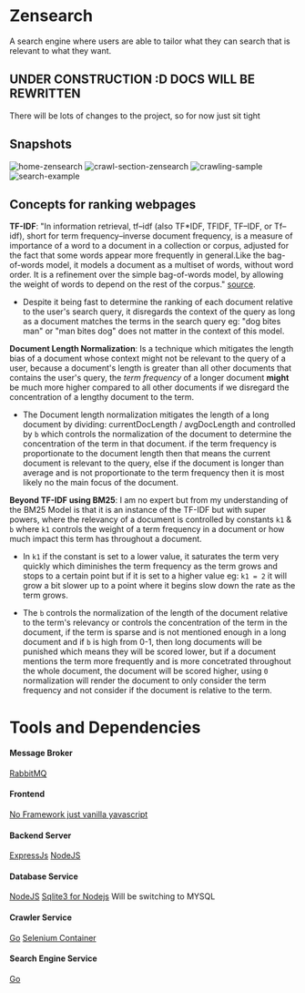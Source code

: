 # Zensearch
A search engine where users are able to tailor what they can search that is relevant to what they want.
## UNDER CONSTRUCTION :D DOCS WILL BE REWRITTEN
There will be lots of changes to the project, so for now just sit tight

## Snapshots
![home-zensearch](https://github.com/user-attachments/assets/2851b18b-ea47-4e81-9e3b-9f9daa912b4c)
![crawl-section-zensearch](https://github.com/user-attachments/assets/8a968fa9-0326-4fc7-b6f2-3bff5236e909)
![crawling-sample](https://github.com/user-attachments/assets/2e57125c-af47-41d4-8724-300edaba2892)
![search-example](https://github.com/user-attachments/assets/a181e8e3-afbe-4b96-9570-185b9f14cf7f)


## Concepts for ranking webpages
**TF-IDF**: "In information retrieval, tf–idf (also TF*IDF, TFIDF, TF–IDF, or Tf–idf), short for term frequency–inverse document frequency, is a measure of importance of a word to a document in a collection or corpus, adjusted for the fact that some words appear more frequently in general.Like the bag-of-words model, it models a document as a multiset of words, without word order. It is a refinement over the simple bag-of-words model, by allowing the weight of words to depend on the rest of the corpus." [source](https://en.wikipedia.org/wiki/Tf%E2%80%93idf).

- Despite it being fast to determine the ranking of each document relative to the user's search query, it disregards the context of the query as long as a document matches the terms in the search query eg: "dog bites man" or "man bites dog" does not matter in the context of this model.

**Document Length Normalization**: Is a technique which mitigates the length bias of a document whose context might not be relevant to the query of a user, because a document's length is greater than all other documents that contains the user's query, the *term frequency* of a longer document **might** be much more higher compared to all other documents if we disregard the concentration of a lengthy document to the term.

- The Document length normalization mitigates the length of a long document by dividing: currentDocLength / avgDocLength and controlled by `b` which controls the normalization of the document to determine the concentration of the term in that document. if the term frequency is proportionate to the document length then that means the current document is relevant to the query, else if the document is longer than average and is not proportionate to the term frequency then it is most likely no the main focus of the document.

**Beyond TF-IDF using BM25**: I am no expert but from my understanding of the BM25 Model is that it is an instance of the TF-IDF but with super powers, where the relevancy of a document is controlled by constants `k1` & `b` where `k1` controls the weight of a term frequency in a document or how much impact this term has throughout a document.

- In `k1` if the constant is set to a lower value, it saturates the term very quickly which diminishes the term frequency as the term grows and stops to a certain point but if it is set to a higher value eg: `k1 = 2` it will grow a bit slower up to a point where it begins slow down the rate as the term grows.

- The `b` controls the normalization of the length of the document relative to the term's relevancy or controls the concentration of the term in the document, if the term is sparse and is not mentioned enough in a long document and if `b` is high from 0-1, then long documents will be punished which means they will be scored lower, but if a document mentions the term more frequently and is more concetrated throughout the whole document, the document will be scored higher,
using `0` normalization will render the document to only consider the term frequency and not consider if the document is relative to the term.

# Tools and Dependencies

#### Message Broker
[RabbitMQ](https://www.rabbitmq.com/)

#### Frontend
[No Framework just vanilla yavascript](https://frontendmasters.com/blog/you-might-not-need-that-framework/)

#### Backend Server
[ExpressJs](http://expressjs.com/)
[NodeJS](https://nodejs.org/en)

#### Database Service
[NodeJS](https://nodejs.org/en)
[Sqlite3 for Nodejs](https://www.npmjs.com/package/sqlite3)
Will be switching to MYSQL

#### Crawler Service
[Go](https://go.dev/)
[Selenium Container](https://hub.docker.com/r/selenium/standalone-chromium)

#### Search Engine Service
[Go](https://go.dev/)
